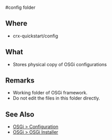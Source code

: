 #config folder

## Where

- crx-quickstart/config

## What

- Stores physical copy of OSGi configurations

## Remarks

- Working folder of OSGi framework.
- Do not edit the files in this folder directly.


## See Also

- [OSGi > Configuration](/jcr_root/system/console/configMgr.md)
- [OSGi > OSGi Installer](/jcr_root/system/console/osgi-installer.md)

